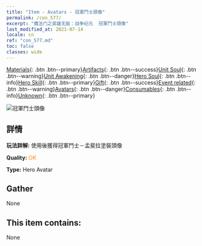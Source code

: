 ```yaml
---
title: "Item - Avatars - 冠軍鬥士頭像"
permalink: /con_577/
excerpt: "魔法门之英雄无敌：战争纪元  冠軍鬥士頭像"
last_modified_at: 2021-07-14
locale: cn
ref: "con_577.md"
toc: false
classes: wide
---
```

 [Materials](/ItemsCN/){: .btn .btn--primary}[Artifacts](/ItemsCN/Artifacts/){: .btn .btn--success}[Unit Soul](/ItemsCN/UnitSoul/){: .btn .btn--warning}[Unit Awakening](/ItemsCN/UnitAwakening/){: .btn .btn--danger}[Hero Soul](/ItemsCN/HeroSoul/){: .btn .btn--info}[Hero Skill](/ItemsCN/HeroSkill/){: .btn .btn--primary}[Gift](/ItemsCN/Gift/){: .btn .btn--success}[Event related](/ItemsCN/Events/){: .btn .btn--warning}[Avatars](/ItemsCN/Avatars/){: .btn .btn--danger}[Consumables](/ItemsCN/Consumables/){: .btn .btn--info}[Unknown](/ItemsCN/Unknown/){: .btn .btn--primary}

 ![冠軍鬥士頭像](/images/h/h_Mephala7.jpg)

## 詳情
 **玩法詳解:** 使用後獲得冠軍鬥士－孟斐拉塗裝頭像

 **Quality:** <span style="color: #FF8C00">OK</span>

 **Type:** Hero Avatar

## Gather

  None

## This item contains:

  None

